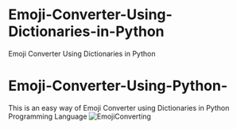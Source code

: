 # Emoji-Converter-Using-Dictionaries-in-Python
Emoji Converter Using Dictionaries in Python


# Emoji-Converter-Using-Python-
This is an easy way of Emoji Converter using Dictionaries in Python Programming Language
![EmojiConverting](https://user-images.githubusercontent.com/52565814/110615713-0ebab180-81d7-11eb-9efc-fdcddf491f9d.png)

